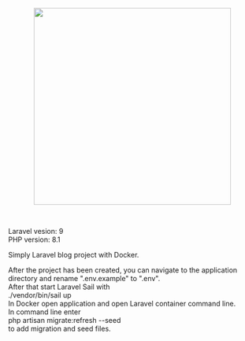 <p align="center"><a href="https://laravel.com" target="_blank"><img src="https://raw.githubusercontent.com/laravel/art/master/logo-lockup/5%20SVG/2%20CMYK/1%20Full%20Color/laravel-logolockup-cmyk-red.svg" width="400"></a></p></br>

Laravel vesion: 9</br>
PHP version: 8.1</br>

Simply Laravel blog project with Docker.

After the project has been created, you can navigate to the application directory and rename ".env.example" to ".env".</br>
After that start Laravel Sail with </br>
./vendor/bin/sail up</br>
In Docker open application and open Laravel container command line.</br>
In command line enter</br>
php artisan migrate:refresh --seed</br>
to add migration and seed files.


